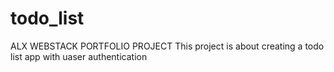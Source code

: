 # todo_list
ALX WEBSTACK PORTFOLIO PROJECT
This project is about creating a todo list app with uaser authentication